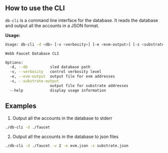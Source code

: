 ## How to use the CLI

`db-cli` is a command line interface for the database. It reads the database and output all the accounts in a JSON format.

**Usage:**
```bash
Usage: db-cli -d <db> [-v <verbosity>] [-e <evm-output>] [-s <substrate-output>]

Webb Faucet Database CLI

Options:
  -d, --db          sled database path
  -v, --verbosity   control verbosity level
  -e, --evm-output  output file for evm addresses
  -s, --substrate-output
                    output file for substrate addresses
  --help            display usage information
```

## Examples

1. Output all the accounts in the database to stderr
```bash
./db-cli -d ./faucet
```
2. Output all the accounts in the database to json files

```bash
./db-cli -d ./faucet -v 2 -e evm.json -s substrate.json
```
